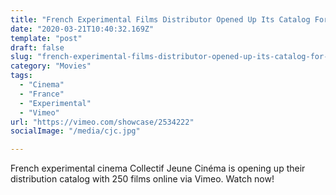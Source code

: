 ```yaml
---
title: "French Experimental Films Distributor Opened Up Its Catalog For Streaming"
date: "2020-03-21T10:40:32.169Z"
template: "post"
draft: false
slug: "french-experimental-films-distributor-opened-up-its-catalog-for-streaming"
category: "Movies"
tags:
  - "Cinema"
  - "France"
  - "Experimental"
  - "Vimeo"
url: "https://vimeo.com/showcase/2534222"
socialImage: "/media/cjc.jpg"

---
```


French experimental cinema Collectif Jeune Cinéma is opening up their distribution catalog with 250 films online via Vimeo. Watch now! 